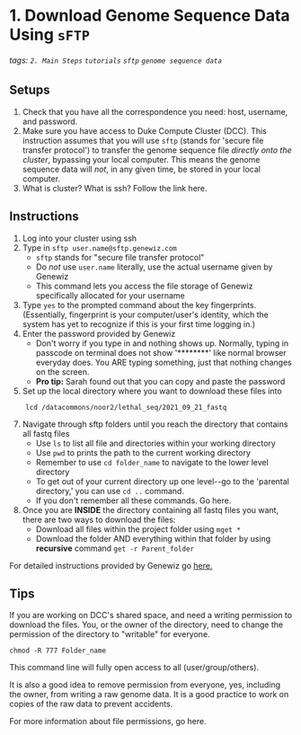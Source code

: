 # 1. Download Genome Sequence Data Using `sFTP`
###### tags: `2. Main Steps` `tutorials` `sftp` `genome sequence data`

## Setups
1. Check that you have all the correspondence you need: host, username, and password. 
2. Make sure you have access to Duke Compute Cluster (DCC). This instruction assumes that you will use `sftp` (stands for 'secure file transfer protocol') to transfer the genome sequence file *directly onto the cluster*, bypassing your local computer. This means the genome sequence data will *not*, in any given time, be stored in your local computer.
3. What is cluster? What is ssh? Follow the link here. 


## Instructions
1. Log into your cluster using ssh 
2. Type in `sftp user.name@sftp.genewiz.com`
    * `sftp` stands for "secure file transfer protocol"
    * Do *not* use `user.name` literally, use the actual username given by Genewiz
    * This command lets you access the file storage of Genewiz specifically allocated for your username
3. Type `yes` to the prompted command about the key fingerprints. (Essentially, fingerprint is your computer/user's identity, which the system has yet to recognize if this is your first time logging in.)
4. Enter the password provided by Genewiz 
    * Don't worry if you type in and nothing shows up. Normally, typing in passcode on terminal does not show '********' like normal browser everyday does. You ARE typing something, just that nothing changes on the screen.
    * **Pro tip:** Sarah found out that you can copy and paste the password
6. Set up the local directory where you want to download these files into
```
    lcd /datacommons/noor2/lethal_seq/2021_09_21_fastq
```
7. Navigate through sftp folders until you reach the directory that contains all fastq files
    * Use `ls` to list all file and directories within your working directory
    * Use `pwd` to prints the path to the current working directory
    * Remember to use `cd folder_name` to navigate to the lower level directory
    * To get out of your current directory up one level--go to the 'parental directory,' you can use `cd ..` command.
    * If you don't remember all these commands. Go here. 
9. Once you are **INSIDE** the directory containing all fastq files you want, there are two ways to download the files:
    * Download all files within the project folder using `mget *` 
    * Download the folder AND everything within that folder by using **recursive** command `get -r Parent_folder`
    
    
For detailed instructions provided by Genewiz go [here.](https://f.hubspotusercontent00.net/hubfs/3478602/Sell%20Sheet%20Collateral%20Library/NGS/NGS%20User%20Guides/NGS_sFTP-Data-Download-Guide_Option%201_Nov03_2020.pdf)

## Tips
If you are working on DCC's shared space, and need a writing permission to download the files. You, or the owner of the directory, need to change the permission of the directory to "writable" for everyone. 

    chmod -R 777 Folder_name

This command line will fully open access to all (user/group/others).

It is also a good idea to remove permission from everyone, yes, including the owner, from writing a raw genome data. It is a good practice to work on copies of the raw data to prevent accidents. 

For more information about file permissions, go here. 